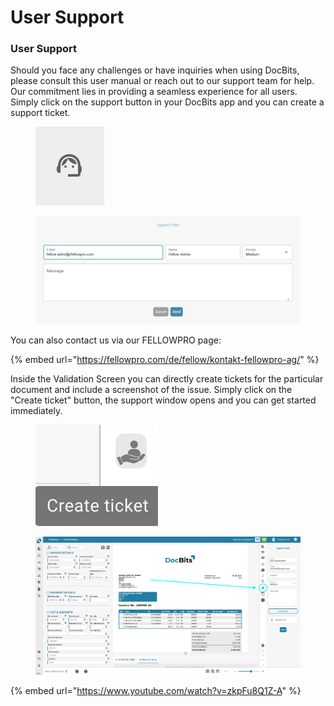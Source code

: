 # User Support

### User Support <a href="#ikpwh4qbrq82" id="ikpwh4qbrq82"></a>

Should you face any challenges or have inquiries when using DocBits, please consult this user manual or reach out to our support team for help. Our commitment lies in providing a seamless experience for all users. Simply click on the support button in your DocBits app and you can create a support ticket.

<figure><img src="../../../.gitbook/assets/image (27) (1) (1).png" alt=""><figcaption></figcaption></figure>

<figure><img src="../../../.gitbook/assets/image (28) (1) (1).png" alt=""><figcaption></figcaption></figure>

You can also contact us via our FELLOWPRO page:

{% embed url="https://fellowpro.com/de/fellow/kontakt-fellowpro-ag/" %}

Inside the Validation Screen you can directly create tickets for the particular document and include a screenshot of the issue. Simply click on the "Create ticket" button, the support window opens and you can get started immediately.

<figure><img src="../../../.gitbook/assets/image (47) (1).png" alt=""><figcaption></figcaption></figure>

<figure><img src="../../../.gitbook/assets/user-support4.png" alt=""><figcaption></figcaption></figure>



{% embed url="https://www.youtube.com/watch?v=zkpFu8Q1Z-A" %}
